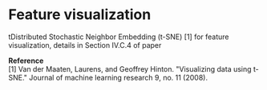 # Feature visualization

tDistributed Stochastic Neighbor Embedding (t-SNE) [1] for feature visualization, details in Section IV.C.4 of paper

**Reference** </br>
[1] Van der Maaten, Laurens, and Geoffrey Hinton. "Visualizing data using t-SNE." Journal of machine learning research 9, no. 11 (2008).
